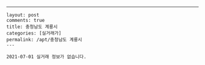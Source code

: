 ---
    layout: post
    comments: true
    title: 충청남도 계룡시
    categories: [실거래가]
    permalink: /apt/충청남도 계룡시
    ---

    2021-07-01 실거래 정보가 없습니다.

    